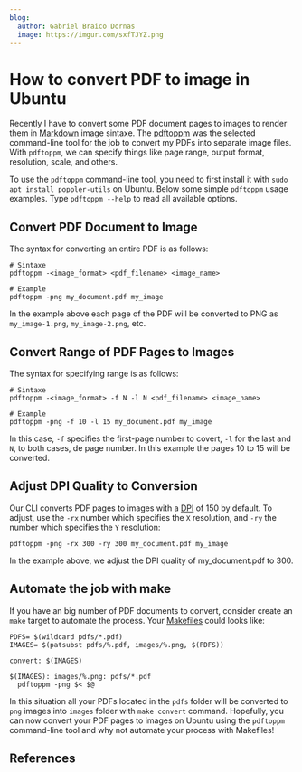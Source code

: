 ```yaml
---
blog:
  author: Gabriel Braico Dornas
  image: https://imgur.com/sxfTJYZ.png
---
```


# How to convert PDF to image in Ubuntu

Recently I have to convert some PDF document pages to images to render them in [Markdown](https://code.braico.me/blog/2022-09-29-markdown-tutorial.html) image sintaxe.
The [pdftoppm](https://linux.die.net/man/1/pdftoppm) was the selected command-line tool for the job to convert my PDFs into separate image files. 
With `pdftoppm`, we can specify things like page range, output format, resolution, scale, and others.

To use the `pdftoppm` command-line tool, you need to first install it with `sudo apt install poppler-utils` on Ubuntu.
Below some simple `pdftoppm` usage examples.
Type `pdftoppm --help` to read all available options.

## Convert PDF Document to Image

The syntax for converting an entire PDF is as follows:

```
# Sintaxe
pdftoppm -<image_format> <pdf_filename> <image_name>

# Example
pdftoppm -png my_document.pdf my_image
```

In the example above each page of the PDF will be converted to PNG as `my_image-1.png`, `my_image-2.png`, etc.

## Convert Range of PDF Pages to Images

The syntax for specifying range is as follows:

```
# Sintaxe
pdftoppm -<image_format> -f N -l N <pdf_filename> <image_name>

# Example
pdftoppm -png -f 10 -l 15 my_document.pdf my_image
```

In this case, `-f` specifies the first-page number to covert, `-l` for the last and `N`, to both cases, de page number.
In this example the pages 10 to 15 will be converted.

## Adjust DPI Quality to Conversion

Our CLI converts PDF pages to images with a [DPI](https://en.wikipedia.org/wiki/Dots_per_inch) of 150 by default. 
To adjust, use the `-rx` number which specifies the `X` resolution, and `-ry` the number which specifies the `Y` resolution:

```
pdftoppm -png -rx 300 -ry 300 my_document.pdf my_image
```
In the example above, we adjust the DPI quality of my_document.pdf to 300.

## Automate the job with make

If you have an big number of PDF documents to convert, consider create an `make` target to automate the process.
Your [Makefiles](https://www.gnu.org/software/make/) could looks like:

```
PDFS= $(wildcard pdfs/*.pdf)
IMAGES= $(patsubst pdfs/%.pdf, images/%.png, $(PDFS))

convert: $(IMAGES)

$(IMAGES): images/%.png: pdfs/*.pdf
  pdftoppm -png $< $@
```

In this situation all your PDFs located in the `pdfs` folder will be converted to `png` images into `images` folder with `make convert` command.
Hopefully, you can now convert your PDF pages to images on Ubuntu using the `pdftoppm` command-line tool and why not automate your process with Makefiles!

## References

